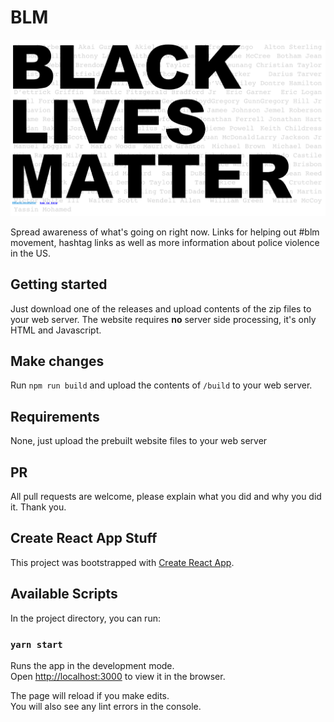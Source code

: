 # BLM

![Preview of Website saying Black Lives Matter](docs/preview.png "Preview of website")

Spread awareness of what's going on right now. Links for helping out #blm movement, hashtag links as well as more information about police violence in the US.

## Getting started

Just download one of the releases and upload contents of the zip files to your web server. The website requires **no** server side processing, it's only HTML and Javascript.

## Make changes

Run `npm run build` and upload the contents of `/build` to your web server.

## Requirements

None, just upload the prebuilt website files to your web server

## PR

All pull requests are welcome, please explain what you did and why you did it. Thank you. 

## Create React App Stuff

This project was bootstrapped with [Create React App](https://github.com/facebook/create-react-app).

## Available Scripts

In the project directory, you can run:

### `yarn start`

Runs the app in the development mode.<br />
Open [http://localhost:3000](http://localhost:3000) to view it in the browser.

The page will reload if you make edits.<br />
You will also see any lint errors in the console.